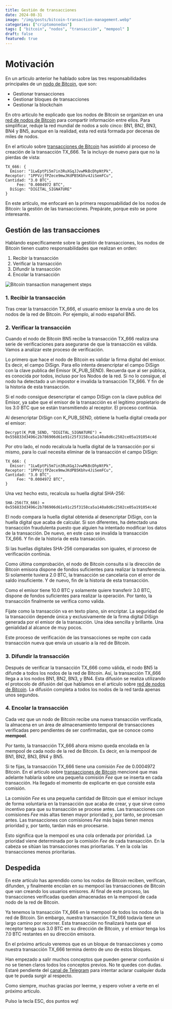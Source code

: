 ```yaml
---
title: Gestión de transacciones
date: 2024-08-31
image: "/img/posts/bitcoin-transaction-management.webp"
categories: ["criptomonedas"]
tags: [ "bitcoin", "nodos", "transacción", "mempool" ]
draft: false
featured: true
---
```


# Motivación

En un articulo anterior he hablado sobre las tres responsabilidades principales de un [nodo de Bitcoin](/post/2024/bitcoin-nodes), que son:

- Gestionar transacciones
- Gestionar bloques de transacciones
- Gestionar la blockchain

En otro articulo he explicado que los nodos de Bitcoin se organizan en una [red de nodos de Bitcoin](/post/2024/bitcoin-nodes-network) para compartir información entre ellos. Para simplificar, reduje la red mundial de nodos a solo cinco: BN1, BN2, BN3, BN4 y BN5, aunque en la realidad, esta red está formada por decenas de miles de nodos.

En el articulo sobre [transacciones de Bitcoin](/post/2024/bitcoin-transaction) has asistido al proceso de creación de la transacción TX_666. Te la incluyo de nuevo para que no la pierdas de vista:

  ```
  TX_666: {
    Emisor: "1LwEptPi5m7in3RuXGqJJvwMkBcDhpNtPk",
  Receptor: "1PPVzjfPZece9mwJKdPB5Kbhv4JiSemFCu",
  Cantidad: "3.0 BTC",
       Fee: "0.0004972 BTC",
    DiSign: "DIGITAL_SIGNATURE"
  }
  ```

En este artículo, me enfocaré en la primera responsabilidad de los nodos de Bitcoin: la gestión de las transacciones. Prepárate, porque esto se pone interesante.

## Gestión de las transacciones

Hablando específicamente sobre la gestión de transacciones, los nodos de Bitcoin tienen cuatro responsabilidades que realizan en orden:

1. Recibir la transacción
2. Verificar la transacción
3. Difundir la transacción
4. Encolar la transacción

![Bitcoin transaction management steps](/img/bitcoin-transaction-management-diagram.webp)

### 1. Recibir la transacción

Tras crear la transacción TX_666, el usuario emisor la envía a uno de los nodos de la red de Bitcoin. Por ejemplo, al nodo español BN5.

### 2. Verificar la transacción

Cuando el nodo de Bitcoin BN5 recibe la transacción TX_666 realiza una serie de verificaciones para asegurarse de que la transacción es válida. Vamos a analizar este proceso de verificación.

Lo primero que hace el nodo de Bitcoin es validar la firma digital del emisor. Es decir, el campo DiSign. Para ello intenta desencriptar el campo DiSign con la clave publica del Emisor (K_PUB_SEND). Recuerda que al ser pública, es conocida por todos, incluso por los Nodos de la red. Si no lo consigue, el nodo ha detectado a un impostor e invalida la transacción TX_666. Y fin de la historia de esta transacción.

Si el nodo consigue desencriptar el campo DiSign con la clave publica del Emisor, ya sabe que el emisor de la transacción es el legitimo propietario de los 3.0 BTC que se están transmitiendo al receptor. El proceso continúa.

Al desencriptar DiSign con K_PUB_SEND, obtiene la huella digital creada por el emisor:

```
Decrypt(K_PUB_SEND, "DIGITAL_SIGNATURE") = 0x556833d3496c2b786906d61e91c25f3158ca5a140a8d6c2502ce05a191054c4d
```

Por otro lado, el nodo recalcula la huella digital de la transacción por si mismo, para lo cual necesita eliminar de la transacción el campo DiSign:

```
TX_666: {
  Emisor: "1LwEptPi5m7in3RuXGqJJvwMkBcDhpNtPk",
Receptor: "1PPVzjfPZece9mwJKdPB5Kbhv4JiSemFCu",
Cantidad: "3.0 BTC",
     Fee: "0.0004972 BTC",
}
```

Una vez hecho esto, recalcula su huella digital SHA-256:

```
SHA-256(TX_666) = 0x556833d3496c2b786906d61e91c25f3158ca5a140a8d6c2502ce05a191054c4d
```

El nodo compara la huella digital obtenida al desencriptar DiSign, con la huella digital que acaba de calcular. Si son diferentes, ha detectado una transacción fraudulenta puesto que alguien ha intentado modificar los datos de la transacción. De nuevo, en este caso se invalida la transacción TX_666. Y fin de la historia de esta transacción.

Si las huellas digitales SHA-256 comparadas son iguales, el proceso de verificación continúa.

Como última comprobación, el nodo de Bitcoin consulta si la dirección de Bitcoin emisora dispone de fondos suficientes para realizar la transferencia. Si solamente tuviera 2.0 BTC, la transacción se cancelaría con el error de saldo insuficiente. Y de nuevo, fin de la historia de esta transacción.

Como el emisor tiene 10.0 BTC y solamente quiere transferir 3.0 BTC, dispone de fondos suficientes para realizar la operación. Por tanto, la transacción finalmente se verifica como valida.

Fíjate como la transacción va en texto plano, sin encriptar. La seguridad de la transacción depende única y exclusivamente de la firma digital DiSign generada por el emisor de la transacción. Una idea sencilla y brillante. Una genialidad al alcance de muy pocos.

Este proceso de verificación de las transacciones se repite con cada transacción nueva que envía un usuario a la red de Bitcoin.

### 3. Difundir la transacción

Después de verificar la transacción TX_666 como válida, el nodo BN5 la difunde a todos los nodos de la red de Bitcoin. Así, la transacción TX_666 llega a a los nodos BN1, BN2, BN3, y BN4. Esta difusión se realiza utilizando el protocolo de difusión del que hablamos en el articulo sobre [red de nodos de Bitcoin](/post/2024/bitcoin-nodes-network). La difusión completa a todos los nodos de la red tarda apenas unos segundos.

### 4. Encolar la transacción

Cada vez que un nodo de Bitcoin recibe una nueva transacción verificada, la almacena en un área de almacenamiento temporal de transacciones verificadas pero pendientes de ser confirmadas, que se conoce como **mempool**.

Por tanto, la transacción TX_666 ahora mismo queda encolada en la mempool de cada nodo de la red de Bitcoin. Es decir, en la mempool de BN1, BN2, BN3, BN4 y BN5.

Si te fijas, la transacción TX_666 tiene una comisión *Fee* de 0.0004972 Bitcoin. En el articulo sobre [transacciones de Bitcoin](/post/2024/bitcoin-transactions) mencioné que mas adelante hablaría sobre una pequeña comisión *Fee* que se inserta en cada transacción. Ha llegado el momento de explicarte en que consiste esta comisión.

La comisión *Fee* es una pequeña cantidad de Bitcoin que el emisor incluye de forma voluntaria en la transacción que acaba de crear, y que sirve como incentivo para que su transacción se procese antes. Las transacciones con comisiones *Fee* más altas tienen mayor prioridad y, por tanto, se procesan antes. Las transacciones con comisiones *Fee* más bajas tienen menos prioridad y, por tanto, tardan más en procesarse.

Esto significa que la mempool es una cola ordenada por prioridad. La prioridad viene determinada por la comisión *Fee* de cada transacción. En la cabeza se sitúan las transacciones mas prioritarias. Y en la cola las transacciones menos prioritarias.


## Despedida

En este artículo has aprendido como los nodos de Bitcoin reciben, verifican, difunden, y finalmente encolan en su mempool las transacciones de Bitcoin que van creando los usuarios emisores. Al final de este proceso, las transacciones verificadas quedan almacenadas en la mempool de cada nodo de la red de Bitcoin.

Ya tenemos la transacción TX_666 en la mempool de todos los nodos de la red de Bitcoin. Sin embargo, nuestra transacción TX_666 todavía tiene un largo camino por recorrer. Esta transacción no finalizará hasta que el receptor tenga sus 3.0 BTC en su dirección de Bitcoin, y el emisor tenga los 7.0 BTC restantes en su dirección emisora.

En el próximo articulo veremos que es un bloque de transacciones y como nuestra transacción TX_666 termina dentro de uno de estos bloques.

Han empezado a salir muchos conceptos que pueden generar confusión si no se tienen claros todos los conceptos previos. No te quedes con dudas. Estaré pendiente del [canal de Telegram](https://t.me/lateclaescape) para intentar aclarar cualquier duda que te pueda surgir al respecto.

Como siempre, muchas gracias por leerme, y espero volver a verte en el próximo articulo.

Pulso la tecla ESC, dos puntos wq!

